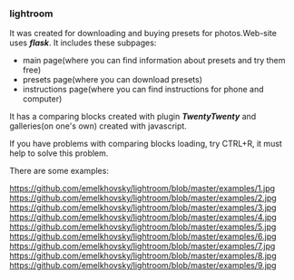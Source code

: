 ### lightroom
It was created for downloading and buying presets for photos.Web-site uses ***flask***. 
It includes these subpages:
* main page(where you can find information about presets and try them free)
* presets page(where you can download presets)
* instructions page(where you can find instructions for phone and computer)

It has a comparing blocks created with plugin ***TwentyTwenty*** and galleries(on one's own) created with javascript. 

If you have problems with comparing blocks loading, try CTRL+R, it must help to solve this problem.

There are some examples:

https://github.com/emelkhovsky/lightroom/blob/master/examples/1.jpg
https://github.com/emelkhovsky/lightroom/blob/master/examples/2.jpg
https://github.com/emelkhovsky/lightroom/blob/master/examples/3.jpg
https://github.com/emelkhovsky/lightroom/blob/master/examples/4.jpg
https://github.com/emelkhovsky/lightroom/blob/master/examples/5.jpg
https://github.com/emelkhovsky/lightroom/blob/master/examples/6.jpg
https://github.com/emelkhovsky/lightroom/blob/master/examples/7.jpg
https://github.com/emelkhovsky/lightroom/blob/master/examples/8.jpg
https://github.com/emelkhovsky/lightroom/blob/master/examples/9.jpg
